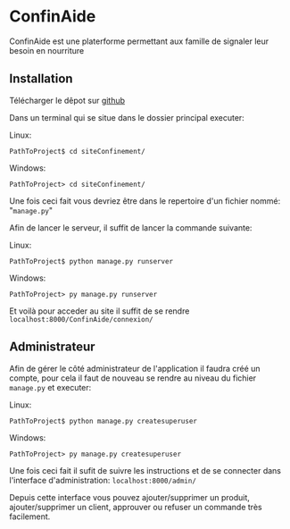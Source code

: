 # ConfinAide

ConfinAide est une platerforme permettant aux famille de signaler leur besoin en nourriture

## Installation

Télécharger le dêpot sur [github](https://github.com/LeoDPlouc/Site-confinement)

Dans un terminal qui se situe dans le dossier principal executer: 

Linux:
```console
PathToProject$ cd siteConfinement/
```
Windows:
```console
PathToProject> cd siteConfinement/
```

Une fois ceci fait vous devriez être dans le repertoire d'un fichier nommé: "`manage.py`"

Afin de lancer le serveur, il suffit de lancer la commande suivante:

Linux:
```console
PathToProject$ python manage.py runserver
```
Windows:
```console
PathToProject> py manage.py runserver
```
Et voilà pour acceder au site il suffit de se rendre `localhost:8000/ConfinAide/connexion/`

## Administrateur

Afin de gérer le côté administrateur de l'application il faudra créé un compte, pour cela il faut de nouveau se rendre au niveau du fichier `manage.py` et executer:

Linux:
```console
PathToProject$ python manage.py createsuperuser
```
Windows:
```console
PathToProject> py manage.py createsuperuser
```

Une fois ceci fait il sufit de suivre les instructions et de se connecter dans l'interface d'administration: `localhost:8000/admin/`

Depuis cette interface vous pouvez ajouter/supprimer un produit, ajouter/supprimer un client, approuver ou refuser un commande très facilement.